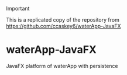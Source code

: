> [!Important]
> This is a replicated copy of the repository from https://github.com/ccaskey6/waterApp-JavaFX

# waterApp-JavaFX
JavaFX platform of waterApp with persistence
